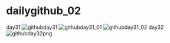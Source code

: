 # dailygithub_02
day31
![githubday31](https://user-images.githubusercontent.com/50454382/121912685-c083f400-cd6b-11eb-9d70-859f89082e74.png)
![githubday31_01](https://user-images.githubusercontent.com/50454382/121912696-c24db780-cd6b-11eb-9afe-7665d2adbe76.png)
![githubday31_02](https://user-images.githubusercontent.com/50454382/121912706-c4b01180-cd6b-11eb-96d3-4adca145af3a.png)
day32
![githubday32png](https://user-images.githubusercontent.com/50454382/122074347-1a4ff100-ce34-11eb-9d67-d0dc26c98b9c.png)
